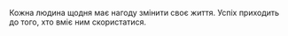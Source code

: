 Кожна людина щодня має нагоду змінити своє життя. Успіх приходить до того, хто вміє ним скористатися.